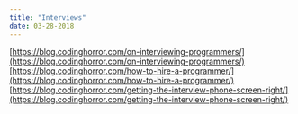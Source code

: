 ```yaml
---
title: "Interviews"
date: 03-28-2018
---
```


[https://blog.codinghorror.com/on-interviewing-programmers/](https://blog.codinghorror.com/on-interviewing-programmers/)
[https://blog.codinghorror.com/how-to-hire-a-programmer/](https://blog.codinghorror.com/how-to-hire-a-programmer/)
[https://blog.codinghorror.com/getting-the-interview-phone-screen-right/](https://blog.codinghorror.com/getting-the-interview-phone-screen-right/)